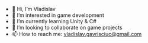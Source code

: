 - 👋 Hi, I’m Vladislav
- 👀 I’m interested in game development
- 🌱 I’m currently learning Unity & C#
- 💞️ I’m looking to collaborate on game projects
- 📫 How to reach me: vladislav.gavrisciuc@gmail.com

<!---
ApchiMeow/ApchiMeow is a ✨ special ✨ repository because its `README.md` (this file) appears on your GitHub profile.
You can click the Preview link to take a look at your changes.
--->
